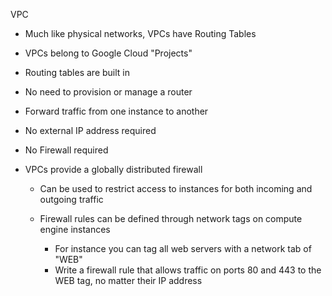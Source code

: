 VPC

- Much like physical networks, VPCs have Routing Tables
- VPCs belong to Google Cloud "Projects"
- Routing tables are built in
- No need to provision or manage a router
- Forward traffic from one instance to another
- No external IP address required
- No Firewall required
- VPCs provide a globally distributed firewall
    
    - Can be used to restrict access to instances for both incoming and outgoing traffic
    - Firewall rules can be defined through network tags on compute engine instances
        
        - For instance you can tag all web servers with a network tab of "WEB"
        - Write a firewall rule that allows traffic on ports 80 and 443 to the WEB tag, no matter their IP address